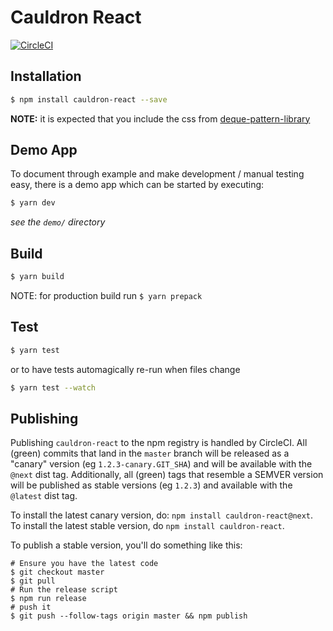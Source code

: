 # Cauldron React

[![CircleCI](https://circleci.com/gh/dequelabs/cauldron-react.svg?style=svg)](https://circleci.com/gh/dequelabs/cauldron-react)

## Installation

```sh
$ npm install cauldron-react --save
```

**NOTE:** it is expected that you include the css from [deque-pattern-library](https://github.com/dequelabs/pattern-library)

## Demo App

To document through example and make development / manual testing easy, there is a demo app which can be started by executing:

```sh
$ yarn dev
```

_see the `demo/` directory_

## Build

```sh
$ yarn build
```

NOTE: for production build run `$ yarn prepack`

## Test

```sh
$ yarn test
```

or to have tests automagically re-run when files change

```sh
$ yarn test --watch
```

## Publishing

Publishing `cauldron-react` to the npm registry is handled by CircleCI. All (green) commits that land in the `master` branch will be released as a "canary" version (eg `1.2.3-canary.GIT_SHA`) and will be available with the `@next` dist tag. Additionally, all (green) tags that resemble a SEMVER version will be published as stable versions (eg `1.2.3`) and available with the `@latest` dist tag.

To install the latest canary version, do: `npm install cauldron-react@next`. To install the latest stable version, do `npm install cauldron-react`.

To publish a stable version, you'll do something like this:

```
# Ensure you have the latest code
$ git checkout master
$ git pull
# Run the release script
$ npm run release
# push it
$ git push --follow-tags origin master && npm publish
```
